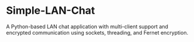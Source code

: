 # Simple-LAN-Chat
A Python-based LAN chat application with multi-client support and encrypted communication using sockets, threading, and Fernet encryption.
